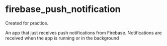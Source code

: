 # firebase_push_notification

Created for practice.

An app that just receives push notifications from Firebase.
Notifications are received when the app is running or in the background

